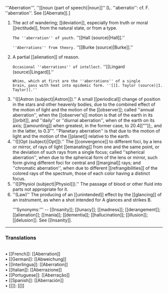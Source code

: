 '''Aberration''', ''[[noun (part of speech)|noun]]'' [L. ''aberratio'': cf. F. ''aberration''. See [[Aberrate]].]

<ol>
<li>The act of wandering; [[deviation]], especially from truth or moral [[rectitude]], from the natural state, or from a type.

<code>The ''aberration'' of youth.</code> ''[[Hall (source)|Hall]].''

<code>''Aberrations'' from theory.</code> ''[[Burke (source)|Burke]].''

<li> A partial [[alienation]] of reason.

<code>Occasional ''aberrations'' of intellect.</code> ''[[Lingard (source)|Lingard]].''

<code>Whims, which at first are the ''aberrations'' of a single brain, pass with heat into epidemic form. ''[[I. Taylor (source)|I. Taylor]].''</code>

<li> ''([[Astron (subject)|Astron]]).'' A small [[periodical]] change of position in the stars and other heavenly bodies, due to the combined effect of the motion of light and the motion of the [[observer]]; called ''annual aberration'', when the [[observer's]] motion is that of the earth in its [[orbit]], and ''daily'' or ''diurnal aberration'', when of the earth on its axis; [[amounting]] when greatest, in the former case, to 20.4[[&quot;&quot]];, and in the latter, to 0.3&quot;&quot;. ''Planetary aberration'' is that due to the motion of light and the motion of the [[planet]] relative to the earth.

<li> ''([[Opt (subject)|Opt]]).'' The [[convergence]] to different foci, by a lens or mirror, of rays of light [[emanating]] from one and the same point, or the deviation of such rays from a single focus; called ''spherical aberration'', when due to the spherical form of the lens or mirror, such form giving different foci for central and [[marginal]] rays; and ''chromatic aberration'', when due to different [[refrangibilities]] of the colored rays of the spectrum, those of each color having a distinct focus.

<li> ''([[Physiol (subject)|Physiol]]).'' The passage of blood or other fluid into parts not appropriate for it.

<li> ''(Law)'' The producing of an [[unintended]] effect by the [[glancing]] of an instrument, as when a shot intended for A glances and strikes B.

'''Synonyms:''' -- [[Insanity]]; [[lunacy]]; [[madness]]; [[derangement]]; [[alienation]]; [[mania]]; [[dementia]]; [[hallucination]]; [[illusion]]; [[delusion]]. See [[Insanity]].
</ol>

<HR> <P> <H3>Translations</H3><BR>• [[French]]: [[Aberration]]<BR>• [[German]]: [[Abweichung]]<BR>• [[Interlingua]]: [[Aberration]]<BR>• [[Italian]]: [[Aberrazione]]<BR>• [[Portuguese]]: [[Aberração]]<BR>• [[Spanish]]: [[Aberración]]<BR>• [[]]: [[]]